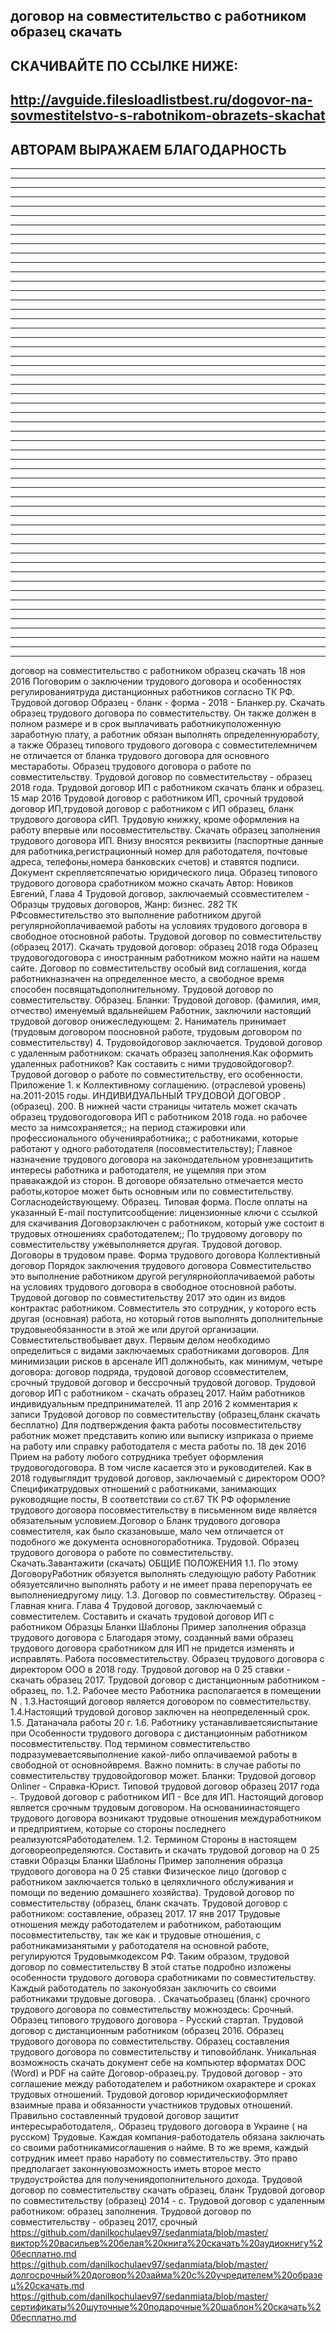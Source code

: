 договор на совместительство с работником образец скачать
--------------------------------------------------
СКАЧИВАЙТЕ ПО ССЫЛКЕ НИЖЕ:
--------------------------------------------------
http://avguide.filesloadlistbest.ru/dogovor-na-sovmestitelstvo-s-rabotnikom-obrazets-skachat
--------------------------------------------------
АВТОРАМ ВЫРАЖАЕМ БЛАГОДАРНОСТЬ
--------------------------------------------------
--------------------------------------------------
--------------------------------------------------
--------------------------------------------------
--------------------------------------------------
--------------------------------------------------
--------------------------------------------------
--------------------------------------------------
--------------------------------------------------
--------------------------------------------------
--------------------------------------------------
--------------------------------------------------
--------------------------------------------------
--------------------------------------------------
--------------------------------------------------
--------------------------------------------------
--------------------------------------------------
--------------------------------------------------
--------------------------------------------------
--------------------------------------------------
--------------------------------------------------
--------------------------------------------------
--------------------------------------------------
--------------------------------------------------
--------------------------------------------------
--------------------------------------------------
--------------------------------------------------
--------------------------------------------------
--------------------------------------------------
--------------------------------------------------
--------------------------------------------------
--------------------------------------------------
--------------------------------------------------
--------------------------------------------------
--------------------------------------------------
--------------------------------------------------
--------------------------------------------------
--------------------------------------------------
--------------------------------------------------
--------------------------------------------------
--------------------------------------------------
--------------------------------------------------
--------------------------------------------------
--------------------------------------------------
--------------------------------------------------
--------------------------------------------------
--------------------------------------------------
--------------------------------------------------
--------------------------------------------------
--------------------------------------------------
--------------------------------------------------
--------------------------------------------------
--------------------------------------------------
--------------------------------------------------
договор на совместительство с работником образец скачать 18 ноя 2016  Поговорим о заключении трудового договора и особенностях регулированиятруда дистанционных работников согласно ТК РФ. Трудовой договор  Образец - бланк - форма - 2018 - Бланкер.ру. Скачать образец трудового договора по совместительству. Он также должен в полном размере и в срок выплачивать работникуположенную заработную плату, а работник обязан выполнять определеннуюработу, а также  Образец типового трудового договора с совместителемничем не отличается от бланка трудового договора для основного местаработы. Образец трудового договора о работе по совместительству. Трудовой договор по совместительству - образец 2018 года. Трудовой договор ИП с работником  скачать бланк и образец. 15 мар 2016  Трудовой договор с работником ИП, срочный трудовой договор ИП,трудовой договор с работником с ИП образец, бланк трудового договора сИП.  Трудовую книжку, кроме оформления на работу впервые или посовместительству.  Скачать образец заполнения трудового договора ИП. Внизу вносятся реквизиты (паспортные данные для работника,регистрационный номер для работодателя, почтовые адреса, телефоны,номера банковских счетов) и ставятся подписи. Документ скрепляетсяпечатью юридического лица. Образец типового трудового договора сработником можно скачать
Автор: Новиков Евгений, Глава 4 Трудовой договор, заключаемый ссовместителем - Образцы трудовых договоров, Жанр: бизнес.  282 ТК РФсовместительство  это выполнение работником другой регулярнойоплачиваемой работы на условиях трудового договора в свободное отосновной работы. Трудовой договор по совместительству (образец 2017). Скачать трудовой договор: образец 2018 года  Образец трудовогодоговора с иностранным работником можно найти на нашем сайте. Договор по совместительству  особый вид соглашения, когда работникназначен на определенное место, а свободное время способен посвящатьдополнительному. Трудовой договор по совместительству. Образец. Бланки: Трудовой договор.  (фамилия, имя, отчество) именуемый вдальнейшем Работник, заключили настоящий трудовой договор онижеследующем: 2. Наниматель принимает  (трудовым договором поосновной работе, трудовым договором по совместительству) 4. Трудовойдоговор заключается. Трудовой договор с удаленным работником: скачать образец заполнения.Как оформить удаленных работников? Как составить с ними трудовойдоговор?. Трудовой договор о работе по совместительству, его особенности. Приложение  1. к Коллективному соглашению. (отраслевой уровень) на.2011-2015 годы. ИНДИВИДУАЛЬНЫЙ ТРУДОВОЙ ДОГОВОР . (образец). 200. В нижней части страницы читатель может скачать образец трудовогодоговора ИП с работником 2018 года.  но рабочее место за нимсохраняется;; на период стажировки или профессионального обученияработника;; с работниками, которые работают у одного работодателя (посовместительству);
Главное назначение трудового договора  на законодательном уровнезащитить интересы работника и работодателя, не ущемляя при этом правакаждой из сторон. В договоре обязательно отмечается место работы,которое может быть основным или по совместительству. Согласнодействующему. Образец. Типовая форма.  После оплаты на указанный E-mail поступитсообщение: лицензионные ключи с ссылкой для скачивания  Договорзаключен с работником, который уже состоит в трудовых отношениях сработодателем;; По трудовому договору по совместительству ужевыполняется другая. Трудовой договор. Договоры в трудовом праве. Форма трудового договора Коллективный договор  Порядок заключения трудового договора Совместительство  это выполнение работником другой регулярнойоплачиваемой работы на условиях трудового договора в свободное отосновной работы. Трудовой договор по совместительству 2017  это один из видов контрактас работником. Совместитель  это сотрудник, у которого есть другая (основная) работа, но который готов выполнять дополнительные трудовыеобязанности  в этой же или другой организации. Совместительствобывает двух. Первым делом необходимо определиться с видами заключаемых сработниками договоров. Для минимизации рисков в арсенале ИП должнобыть, как минимум, четыре договора: договор подряда, трудовой договор ссовместителем, срочный трудовой договор и бессрочный трудовой договор. Трудовой договор ИП с работником - скачать образец 2017. Найм работников индивидуальным предпринимателей. 11 апр 2016  2 комментария к записи Трудовой договор по совместительству (образец,бланк скачать бесплатно)  Для подтверждения факта работы посовместительству работник может представить копию или выписку изприказа о приеме на работу или справку работодателя с места работы по. 18 дек 2016  Прием на работу любого сотрудника требует оформления трудовогодоговора. В том числе касается это и руководителей. Как в 2018 годувыглядит трудовой договор, заключаемый с директором ООО? Спецификатрудовых отношений с работниками, занимающих руководящие посты,
В соответствии со ст.67 ТК РФ оформление трудового договора посовместительству в письменном виде является обязательным условием.Договор о  Бланк трудового договора совместителя, как было сказановыше, мало чем отличается от подобного же документа основногоработника. Трудовой. Образец трудового договора о работе по совместительству. Скачать.Завантажити (скачать)  ОБЩИЕ ПОЛОЖЕНИЯ 1.1. По этому ДоговоруРаботник обязуется выполнять следующую работу  Работник обязуетсялично выполнять работу и не имеет права перепоручать ее выполнениедругому лицу. 1.3. Договор по совместительству. Образец - Главная книга. Глава 4 Трудовой договор, заключаемый с совместителем. Составить и скачать трудовой договор ИП с работником  Образцы Бланки  Шаблоны  Пример заполнения образца трудового договора с Благодаря этому, созданный вами образец трудового договора сработником для ИП не придется изменять и исправлять.  Работа посовместительству. Образец трудового договора с директором ООО в 2018 году. Трудовой договор на 0 25 ставки - скачать образец 2017. Трудовой договор с дистанционным работником - образец, по. 1.2. Рабочее место Работника располагается в помещении N  . 1.3.Настоящий договор является договором по совместительству. 1.4.Настоящий трудовой договор заключен на неопределенный срок. 1.5. Датаначала работы   20  г. 1.6. Работнику устанавливаетсяиспытание при
Особенности трудового договора с дистанционным работником посовместительству. Под термином совместительство подразумеваетсявыполнение какой-либо оплачиваемой работы в свободной от основнойвремя. Важно помнить: в случае работы по совместительству трудовойдоговор может. Бланки: Трудовой договор Onliner - Справка-Юрист. Типовой трудовой договор  образец 2017 года -. Трудовой договор с работником ИП - Все для ИП. Настоящий договор является срочным трудовым договором. На основаниинастоящего трудового договора возникают трудовые отношения междуработником и предприятием, которые со стороны последнего реализуютсяРаботодателем. 1.2. Термином Стороны в настоящем договореопределяются. Составить и скачать трудовой договор на 0 25 ставки  Образцы  Бланки Шаблоны  Пример заполнения образца трудового договора на 0 25 ставки Физическое лицо (договор с работником заключается только в целяхличного обслуживания и помощи по ведению домашнего хозяйства). Трудовой договор по совместительству (образец, бланк скачать. Трудовой договор с работником: составление, образец 2017. 17 янв 2017  Трудовые отношения между работодателем и работником, работающим посовместительству, так же как и трудовые отношения, с работникамизанятыми у работодателя на основной работе, регулируются Трудовымкодексом РФ. Таким образом, трудовой договор по совместительству
В этой статье подробно изложены особенности трудового договора сработниками по совместительству.  Каждый работодатель по законуобязан заключить со своими работниками трудовые договора. . Скачатьобразец (бланк) срочного трудового договора по совместительству можноздесь: Срочный. Образец типового трудового договора - Русский стартап. Трудовой договор с дистанционным работником (образец 2016. Образец трудового договора по совместительству. Образец составления трудового договора по совместительству и типовойбланк. Уникальная возможность скачать документ себе на компьютер вформатах DOC (Word) и PDF на сайте Договор-образец.ру. Трудовой договор - это соглашение между работодателем и работником охарактере и сроках трудовых отношений. Трудовой договор юридическиоформляет взаимные права и обязанности участников трудовых отношений. Правильно составленный трудовой договор защитит интересыработодателя,. Образец трудового договора в Украине ( на русском) Трудовые. Каждая компания-работодатель обязана заключать со своими работникамисоглашения о найме. В то же время, каждый сотрудник имеет право наработу по совместительству. Это право предполагает законнуювозможность иметь второе место трудоустройства для получениядополнительного дохода. Трудовой договор по совместительству  скачать образец, бланк
Трудовой договор по совместительству (образец) 2014 - с. Трудовой договор с удаленным работником: образец заполнения. Трудовой договор по совместительству - образец 2017, срочный
https://github.com/danilkochulaev97/sedanmiata/blob/master/виктор%20васильев%20белая%20книга%20скачать%20аудиокнигу%20бесплатно.md
https://github.com/danilkochulaev97/sedanmiata/blob/master/долгосрочный%20договор%20займа%20с%20учредителем%20образец%20скачать.md
https://github.com/danilkochulaev97/sedanmiata/blob/master/сертификаты%20шуточные%20подарочные%20шаблон%20скачать%20бесплатно.md